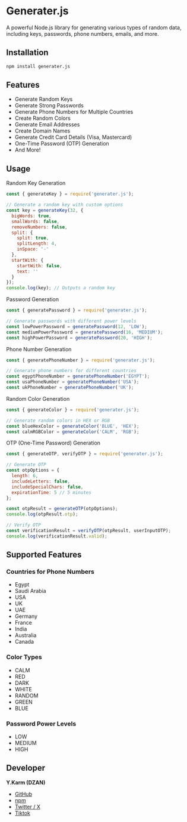 # Generater.js

A powerful Node.js library for generating various types of random data, including keys, passwords, phone numbers, emails, and more.

## Installation

```bash
npm install generater.js
```
## Features
- Generate Random Keys
- Generate Strong Passwords
- Generate Phone Numbers for Multiple Countries
- Create Random Colors
- Generate Email Addresses
- Create Domain Names
- Generate Credit Card Details (Visa, Mastercard)
- One-Time Password (OTP) Generation
- And More!

## Usage
Random Key Generation
```js
const { generateKey } = require('generater.js');

// Generate a random key with custom options
const key = generateKey(32, {
  bigWords: true,
  smallWords: false,
  removeNumbers: false,
  split: {
    split: true,
    splitLength: 4,
    inSpace: '-'
  },
  startWith: {
    startWith: false,
    text: ''
  }
});
console.log(key); // Outputs a random key
```
Password Generation
```js
const { generatePassword } = require('generater.js');

// Generate passwords with different power levels
const lowPowerPassword = generatePassword(12, 'LOW');
const mediumPowerPassword = generatePassword(16, 'MEDIUM');
const highPowerPassword = generatePassword(20, 'HIGH');
```
Phone Number Generation
```js
const { generatePhoneNumber } = require('generater.js');

// Generate phone numbers for different countries
const egyptPhoneNumber = generatePhoneNumber('EGYPT');
const usaPhoneNumber = generatePhoneNumber('USA');
const ukPhoneNumber = generatePhoneNumber('UK');
```
Random Color Generation
```js
const { generateColor } = require('generater.js');

// Generate random colors in HEX or RGB
const blueHexColor = generateColor('BLUE', 'HEX');
const calmRGBColor = generateColor('CALM', 'RGB');
```



OTP (One-Time Password) Generation

```js
const { generateOTP, verifyOTP } = require('generater.js');

// Generate OTP
const otpOptions = {
  length: 6,
  includeLetters: false,
  includeSpecialChars: false,
  expirationTime: 5 // 5 minutes
};

const otpResult = generateOTP(otpOptions);
console.log(otpResult.otp);

// Verify OTP
const verificationResult = verifyOTP(otpResult, userInputOTP);
console.log(verificationResult.valid);
```

## Supported Features
### Countries for Phone Numbers
- Egypt
- Saudi Arabia
- USA
- UK
- UAE
- Germany
- France
- India
- Australia
- Canada
### Color Types
- CALM
- RED
- DARK
- WHITE
- RANDOM
- GREEN
- BLUE
###  Password Power Levels
- LOW
- MEDIUM
- HIGH

## Developer
**Y.Karm (DZAN)**
- [GitHub](https://github.com/d-zan)
- [npm](https://www.npmjs.com/~dzan)
- [Twitter / X](https://x.com/_dz4n)
- [Tiktok](https://www.tiktok.com/@i.dzan)